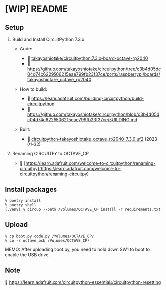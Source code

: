 # [WIP] README

## Setup

1. Build and Install CircuitPython 7.3.x

    - Code:
        - 🔗 [takayoshiotake/circuitpython:7.3.x-board-octave-rp2040](https://github.com/takayoshiotake/circuitpython/tree/7.3.x-board-octave-rp2040)
        - 🔗 <https://github.com/takayoshiotake/circuitpython/tree/c3b4d05dc04d74c6229506215eae799fb23f37ce/ports/raspberrypi/boards/takayoshiotake_octave_rp2040>

    - How to build:
        - 🔗 <https://learn.adafruit.com/building-circuitpython/build-circuitpython>
        - 🔗 <https://github.com/takayoshiotake/circuitpython/blob/c3b4d05dc04d74c6229506215eae799fb23f37ce/BUILDING.md>

    - Built:
        - 📄 [circuitpython-takayoshiotake_octave_rp2040-7.3.0.uf2](../circuitpython-bin/circuitpython-takayoshiotake_octave_rp2040-7.3.0.uf2) (2023-01-22)

2. Renaming CIRCUITPY to OCTAVE_CP

    - 🔗 [https://learn.adafruit.com/welcome-to-circuitpython/renaming-circuitpy](https://learn.adafruit.com/welcome-to-circuitpython/renaming-circuitpy)

## Install packages

```shell-session
% poetry install
% poetry shell
(.venv) % circup --path /Volumes/OCTAVE_CP install -r requirements.txt
```

## Upload

```shell-session
% cp boot.py code.py /Volumes/OCTAVE_CP/
% cp -r octave_pcb /Volumes/OCTAVE_CP/
```

MEMO: After uploading boot.py, you need to hold down SW1 to boot to enable the USB drive.

## Note

🔗 <https://learn.adafruit.com/circuitpython-essentials/circuitpython-resetting>
